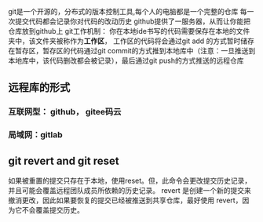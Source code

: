 git是一个开源的，分布式的版本控制工具,每个人的电脑都是一个完整的仓库
每一次提交代码都会记录你对代码的改动历史
github提供了一服务器，从而让你能把仓库放到github上
git工作机制：
你在本地ide书写的代码需要保存在本地的文件夹中，该文件夹被称作为**工作区**， 工作区的代码将会通过git add 的方式暂时储存在暂存区，暂存区的代码通过git commit的方式推到本地库中（注意：一旦推送到本地库中，该代码删改都会被记录），最后通过git push的方式推送的远程仓库
## 远程库的形式
### 互联网型： github， gitee码云
### 局域网：gitlab
## git revert and git reset
如果被重置的提交只存在于本地，使用reset。但，此命令会更改提交历史记录，并且可能会覆盖远程团队成员所依赖的历史记录。
revert 是创建一个新的提交来撤消更改，因此如果要恢复的提交已经被推送到共享仓库，最好使用 revert，因为它不会覆盖提交历史。
